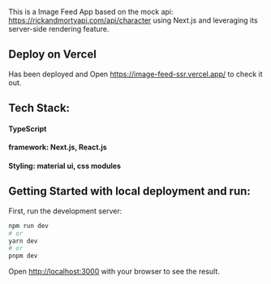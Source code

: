 This is a Image Feed App based on the mock api:  https://rickandmortyapi.com/api/character using Next.js and leveraging its server-side rendering feature.

## Deploy on Vercel
Has been deployed and Open https://image-feed-ssr.vercel.app/ to check it out.

## Tech Stack:
#### TypeScript
#### framework: Next.js, React.js
#### Styling: material ui, css modules

## Getting Started with local deployment and run:

First, run the development server:

```bash
npm run dev
# or
yarn dev
# or
pnpm dev
```

Open [http://localhost:3000](http://localhost:3000) with your browser to see the result.

